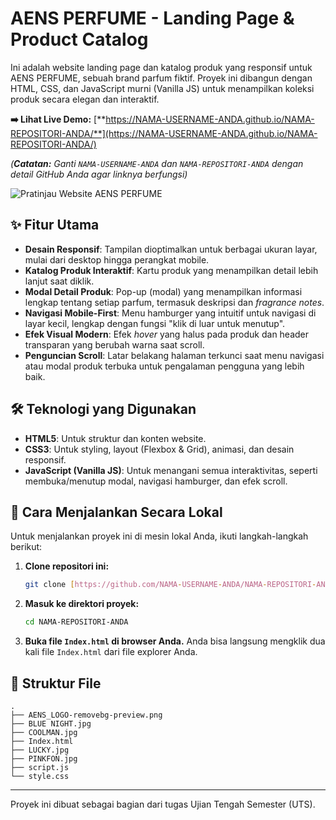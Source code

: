 # AENS PERFUME - Landing Page & Product Catalog

Ini adalah website landing page dan katalog produk yang responsif untuk AENS PERFUME, sebuah brand parfum fiktif. Proyek ini dibangun dengan HTML, CSS, dan JavaScript murni (Vanilla JS) untuk menampilkan koleksi produk secara elegan dan interaktif.

**➡️ Lihat Live Demo:** [**https://NAMA-USERNAME-ANDA.github.io/NAMA-REPOSITORI-ANDA/**](https://NAMA-USERNAME-ANDA.github.io/NAMA-REPOSITORI-ANDA/)

*(**Catatan:** Ganti `NAMA-USERNAME-ANDA` dan `NAMA-REPOSITORI-ANDA` dengan detail GitHub Anda agar linknya berfungsi)*

![Pratinjau Website AENS PERFUME](https://i.imgur.com/k2H9bY7.png)

## ✨ Fitur Utama

-   **Desain Responsif**: Tampilan dioptimalkan untuk berbagai ukuran layar, mulai dari desktop hingga perangkat mobile.
-   **Katalog Produk Interaktif**: Kartu produk yang menampilkan detail lebih lanjut saat diklik.
-   **Modal Detail Produk**: Pop-up (modal) yang menampilkan informasi lengkap tentang setiap parfum, termasuk deskripsi dan *fragrance notes*.
-   **Navigasi Mobile-First**: Menu hamburger yang intuitif untuk navigasi di layar kecil, lengkap dengan fungsi "klik di luar untuk menutup".
-   **Efek Visual Modern**: Efek *hover* yang halus pada produk dan header transparan yang berubah warna saat scroll.
-   **Penguncian Scroll**: Latar belakang halaman terkunci saat menu navigasi atau modal produk terbuka untuk pengalaman pengguna yang lebih baik.

## 🛠️ Teknologi yang Digunakan

-   **HTML5**: Untuk struktur dan konten website.
-   **CSS3**: Untuk styling, layout (Flexbox & Grid), animasi, dan desain responsif.
-   **JavaScript (Vanilla JS)**: Untuk menangani semua interaktivitas, seperti membuka/menutup modal, navigasi hamburger, dan efek scroll.

## 🚀 Cara Menjalankan Secara Lokal

Untuk menjalankan proyek ini di mesin lokal Anda, ikuti langkah-langkah berikut:

1.  **Clone repositori ini:**
    ```bash
    git clone [https://github.com/NAMA-USERNAME-ANDA/NAMA-REPOSITORI-ANDA.git](https://github.com/NAMA-USERNAME-ANDA/NAMA-REPOSITORI-ANDA.git)
    ```

2.  **Masuk ke direktori proyek:**
    ```bash
    cd NAMA-REPOSITORI-ANDA
    ```

3.  **Buka file `Index.html` di browser Anda.**
    Anda bisa langsung mengklik dua kali file `Index.html` dari file explorer Anda.

## 📂 Struktur File

```
.
├── AENS_LOGO-removebg-preview.png
├── BLUE NIGHT.jpg
├── COOLMAN.jpg
├── Index.html
├── LUCKY.jpg
├── PINKFON.jpg
├── script.js
└── style.css
```

---

Proyek ini dibuat sebagai bagian dari tugas Ujian Tengah Semester (UTS).
